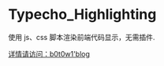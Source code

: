 # Typecho_Highlighting
使用 js、css 脚本渲染前端代码显示，无需插件.

[详情请访问：b0t0w1'blog][1]

[1]: http://www.b0t0w1.cc/index.php/archives/106/
